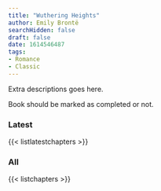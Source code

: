 ```yaml
---
title: "Wuthering Heights"
author: Emily Brontë
searchHidden: false
draft: false
date: 1614546487
tags:
- Romance
- Classic
---
```


Extra descriptions goes here.

Book should be marked as completed or not.

### Latest

{{< listlatestchapters >}}

### All

{{< listchapters >}}